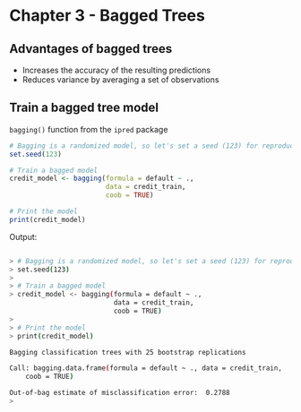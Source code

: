 # Chapter 3 - Bagged Trees

## Advantages of bagged trees

* Increases the accuracy of the resulting predictions
* Reduces variance by averaging a set of observations

## Train a bagged tree model

`bagging()` function from the `ipred` package


```r
# Bagging is a randomized model, so let's set a seed (123) for reproducibility
set.seed(123)

# Train a bagged model
credit_model <- bagging(formula = default ~ ., 
                        data = credit_train,
                        coob = TRUE)

# Print the model
print(credit_model)

```

Output:

```bash

> # Bagging is a randomized model, so let's set a seed (123) for reproducibility
> set.seed(123)
> 
> # Train a bagged model
> credit_model <- bagging(formula = default ~ ., 
                          data = credit_train,
                          coob = TRUE)
> 
> # Print the model
> print(credit_model)

Bagging classification trees with 25 bootstrap replications 

Call: bagging.data.frame(formula = default ~ ., data = credit_train, 
    coob = TRUE)

Out-of-bag estimate of misclassification error:  0.2788
> 

```
